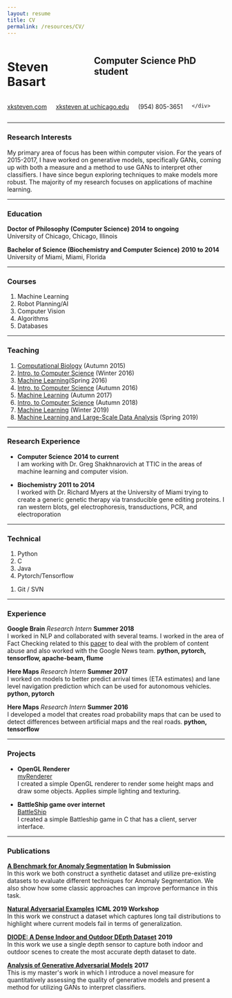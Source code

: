 ```yaml
---
layout: resume
title: CV
permalink: /resources/CV/
---
```


<div class="row">
	<div class="eight columns">
		<h1 class="my-heading1">Steven Basart </h1>
		<h2 class="my-heading2"> Computer Science PhD student </h2>
	</div>
	<div class="four columns">
		<p class="my-headingp"><a href="http://www.xksteven.com" >xksteven.com</a></p>
		<p class="my-headingp"><a href="mailto:xksteven@uchicago.edu"> xksteven at uchicago.edu</a></p>
		<p class="my-headinglastp">(954) 805-3651</p>

	</div>
</div>


------

### Research Interests

My primary area of focus has been within computer vision.  For the years of 2015-2017, I have worked on generative models, specifically GANs, coming up with both a measure and a method to use GANs to interpret other classifiers.  I have since begun exploring techniques to make models more robust. The majority of my research focuses on applications of machine learning.  


------

### Education

**Doctor of Philosophy (Computer Science)** __2014 to ongoing__  
	University of Chicago, Chicago, Illinois

**Bachelor of Science (Biochemistry and Computer Science)** __2010 to 2014__  
	University of Miami, Miami, Florida


------

### Courses

1. Machine Learning
2. Robot Planning/AI
3. Computer Vision
4. Algorithms
5. Databases


------

### Teaching

1. [Computational Biology](http://uchicago.bio) (Autumn 2015)
2. [Intro. to Computer Science](https://www.classes.cs.uchicago.edu/archive/2016/winter/15200-1/) (Winter 2016)
3. [Machine Learning](http://people.cs.uchicago.edu/~risi/cmsc25400.html)(Spring 2016)
4. [Intro. to Computer Science](https://www.classes.cs.uchicago.edu/archive/2016/fall/12100-1/) (Autumn 2016)
5. [Machine Learning](http://people.cs.uchicago.edu/~risi/cmsc25400.html) (Autumn 2017)
8. [Intro. to Computer Science](http://people.cs.uchicago.edu/~adamshaw/cmsc15100-2018/index.html) (Autumn 2018)
9. [Machine Learning](http://people.cs.uchicago.edu/~risi/cmsc25400.html) (Winter 2019)
10. [Machine Learning and Large-Scale Data Analysis](https://www.stat.uchicago.edu/courseinfo/courses/2019/spr/ann/s37601-1.shtml) (Spring 2019)


------

### Research Experience

* **Computer Science**  __2014 to current__  
	I am working with Dr. Greg Shakhnarovich at TTIC in the areas of machine learning and computer vision.

* **Biochemistry**   __2011 to 2014__  
	I worked with Dr. Richard Myers at the University of Miami trying to create a generic genetic therapy via transducible gene editing proteins.  I ran western blots, gel electrophoresis, transductions, PCR, and electroporation


------

### Technical

1. Python
1. C
1. Java
1. Pytorch/Tensorflow
<!-- 1. Android / iOS -->
<!-- 1. Javascript / NodeJS -->
1. Git / SVN


------


### Experience

**Google Brain** *Research Intern* __Summer 2018__  
	I worked in NLP and collaborated with several teams.  I worked in the area of Fact Checking related to this [paper](https://dl.acm.org/citation.cfm?id=3184558.3188723) to deal with the problem of content abuse and also worked with the Google News team.
	**python, pytorch, tensorflow, apache-beam, flume**

**Here Maps** *Research Intern* __Summer 2017__  
	I worked on models to better predict arrival times (ETA estimates) and lane level navigation prediction which can be used for autonomous vehicles.
	**python, pytorch**

**Here Maps** *Research Intern* __Summer 2016__  
	I developed a model that creates road probability maps that can be used to detect differences between artificial maps and the real roads.
	**python, tensorflow**



------


### Projects

* **OpenGL Renderer**  
	[myRenderer](http://www.github.com/xksteven/myOpenGl)  
	I created a simple OpenGL renderer to render some height maps and draw some objects.  Applies simple lighting and texturing.

* **BattleShip game over internet**  
	[BattleShip](https://github.com/xksteven/Networks)  
	I created a simple Battleship game in C that has a client, server interface.



------


### Publications

**[A Benchmark for Anomaly Segmentation](https://arxiv.org/abs/1911.11132)** __In Submission__  
        In this work we both construct a synthetic dataset and utilize pre-existing datasets to evaluate different techniques for Anomaly Segmentation.  We also show how some classic approaches can improve performance in this task.

**[Natural Adversarial Examples](https://sites.google.com/view/icml2019-generalization/accepted-papers)** __ICML 2019 Workshop__  
	In this work we construct a dataset which captures long tail distributions to highlight where current models fail in terms of generalization.

**[DIODE: A Dense Indoor and Outdoor DEpth Dataset](https://diode-dataset.org)** __2019__  
	In this work we use a single depth sensor to capture both indoor and outdoor scenes to create the most accurate depth dataset to date.  

**[Analysis of Generative Adversarial Models](https://newtraell.cs.uchicago.edu/files/ms_paper/xksteven.pdf)** __2017__  
	This is my master's work in which I introduce a novel measure for quantitatively assessing the quality of generative models and present a method for utilizing GANs to interpret classifiers.

